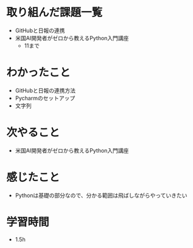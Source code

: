 # 取り組んだ課題一覧
- GitHubと日報の連携
- 米国AI開発者がゼロから教えるPython入門講座
  - 11まで
# わかったこと
- GitHubと日報の連携方法
- Pycharmのセットアップ
- 文字列
# 次やること
- 米国AI開発者がゼロから教えるPython入門講座
# 感じたこと
- Pythonは基礎の部分なので、分かる範囲は飛ばしながらやっていきたい
# 学習時間
- 1.5h